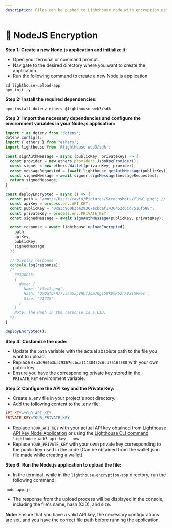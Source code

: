 ```yaml
---
description: Files can be pushed to Lighthouse node with encryption using NodeJS, similar to the example given below.
---
```

# 🔐 NodeJS Encryption

**Step 1:** **Create a new Node.js application and initialize it:**&#x20;

* Open your terminal or command prompt.
* Navigate to the desired directory where you want to create the application.
* Run the following command to create a new Node.js application

```shell
cd lighthouse-upload-app
npm init -y
```

**Step 2:** **Install the required dependencies:**&#x20;
```shell
npm install dotenv ethers @lighthouse-web3/sdk
```

**Step 3:** **Import the necessary dependencies and configure the environment variables in your Node.js application:**&#x20;


```javascript
import * as dotenv from 'dotenv';
dotenv.config();
import { ethers } from "ethers";
import lighthouse from '@lighthouse-web3/sdk';

const signAuthMessage = async (publicKey, privateKey) => {
  const provider = new ethers.providers.JsonRpcProvider();
  const signer = new ethers.Wallet(privateKey, provider);
  const messageRequested = (await lighthouse.getAuthMessage(publicKey)).data.message;
  const signedMessage = await signer.signMessage(messageRequested);
  return signedMessage;
}

const deployEncrypted = async () => {
  const path = "/mnt/c/Users/ravis/Pictures/Screenshots/flow1.png"; // Provide the absolute path to the file
  const apiKey = process.env.API_KEY;
  const publicKey = "0xa3c960b3ba29367ecbcaf1430452c6cd7516f588";
  const privateKey = process.env.PRIVATE_KEY;
  const signedMessage = await signAuthMessage(publicKey, privateKey);

  const response = await lighthouse.uploadEncrypted(
    path,
    apiKey,
    publicKey,
    signedMessage
  );

  // Display response
  console.log(response);
  /*
    response:
    {
      data: {
        Name: 'flow1.png',
        Hash: 'QmQqfuFH77vsau5xpVHUfJ6mJQgiG8kDmR62rF98iSPRes',
        Size: '31735'
      }
    }
    Note: The Hash in the response is a CID.
  */
}

deployEncrypted();
```

**Step 4:** **Customize the code:**&#x20;
* Update the `path` variable with the actual absolute path to the file you want to upload.
* Replace `0xa3c960b3ba29367ecbcaf1430452c6cd7516f588` with your own public key.
* Ensure you have the corresponding private key stored in the `PRIVATE_KEY` environment variable.


**Step 5:** **Configure the API key and the Private Key:**&#x20;
* Create a .env file in your project's root directory.
* Add the following content to the .env file:
```makefile
API_KEY=YOUR_API_KEY
PRIVATE_KEY=YOUR_PRIVATE_KEY
```

* Replace `YOUR_API_KEY` with your actual API key obtained from [Lighthouse API Key Node Application](https://docs.lighthouse.storage/lighthouse-1/lighthouse-sdk/code-examples/nodejs-backend/api-key) or using the [Lighthouse CLI command](https://docs.lighthouse.storage/lighthouse-1/cli-tool/cli-commands/api-key) `lighthouse-web3 api-key --new`.
* Replace `YOUR_PRIVATE_KEY` with your own private key corresponding to the public key used in the code (Can be obtained from the wallet.json file made while [creating a wallet](https://docs.lighthouse.storage/lighthouse-1/cli-tool/cli-commands/create-wallet)). 

**Step 6:** **Run the Node.js application to upload the file:**&#x20;
* In the terminal, while in the `lighthouse-encryption-app` directory, run the following command:
```shell
node app.js
```
* The response from the upload process will be displayed in the console, including the file's name, hash (CID), and size.

**Note:** Ensure that you have a valid API key, the necessary configurations are set, and you have the correct file path before running the application.